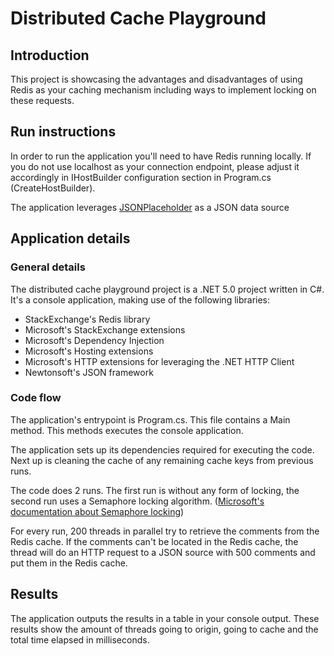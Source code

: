 # Distributed Cache Playground

## Introduction
This project is showcasing the advantages and disadvantages of using Redis as your caching mechanism including ways to implement locking on these requests.

## Run instructions
In order to run the application you'll need to have Redis running locally.
If you do not use localhost as your connection endpoint, please adjust it accordingly in IHostBuilder configuration section in Program.cs (CreateHostBuilder).

The application leverages [JSONPlaceholder](https://jsonplaceholder.typicode.com/) as a JSON data source

## Application details
### General details
The distributed cache playground project is a .NET 5.0 project written in C#.
It's a console application, making use of the following libraries:
 - StackExchange's Redis library
 - Microsoft's StackExchange extensions
 - Microsoft's Dependency Injection
 - Microsoft's Hosting extensions
 - Microsoft's HTTP extensions for leveraging the .NET HTTP Client
 - Newtonsoft's JSON framework

### Code flow
The application's entrypoint is Program.cs.
This file contains a Main method. This methods executes the console application.

The application sets up its dependencies required for executing the code.
Next up is cleaning the cache of any remaining cache keys from previous runs.

The code does 2 runs. The first run is without any form of locking, the second run uses a Semaphore locking algorithm. ([Microsoft's documentation about Semaphore locking](https://docs.microsoft.com/en-us/dotnet/standard/threading/semaphore-and-semaphoreslim))

For every run, 200 threads in parallel try to retrieve the comments from the Redis cache. If the comments can't be located in the Redis cache, the thread will do an HTTP request to a JSON source with 500 comments and put them in the Redis cache.

## Results
The application outputs the results in a table in your console output.
These results show the amount of threads going to origin, going to cache and the total time elapsed in milliseconds.
```
